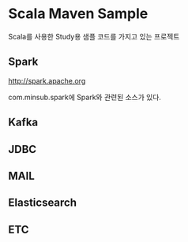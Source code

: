 # Scala Maven Sample

Scala를 사용한 Study용 샘플 코드를 가지고 있는 프로젝트

## Spark
<http://spark.apache.org>

com.minsub.spark에 Spark와 관련된 소스가 있다.


## Kafka

## JDBC

## MAIL

## Elasticsearch

## ETC


